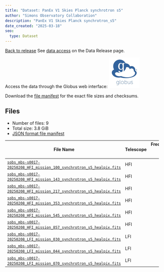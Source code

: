 ```yaml
---
title: "Dataset: PanEx V1 Skies Planck synchrotron s5"
author: "Simons Observatory Collaboration"
description: "PanEx V1 Skies Planck synchrotron_s5"
date_created: "2025-03-18"
seo:
  type: Dataset
---
```


[Back to release](./panexv1-planck.html#datasets)
See [data access](./panexv1-planck.html#data-access) on the Data Release page.

Access the data through the Globus web interface: [![Download via Globus](images/globus-logo.png)](https://app.globus.org/file-manager?origin_id=53b2a147-ae9d-4bbf-9d18-3b46d133d4bb&origin_path=%2Fpanexp_v1_planck%2Fsynchrotron_s5%2F)

Download the [file manifest](https://g-0a470a.6b7bd8.0ec8.data.globus.org/panexp_v1_planck/synchrotron_s5/manifest.json) for the exact file sizes and checksums.

## Files

- Number of files: 9
- Total size: 3.8 GiB
- [JSON format file manifest](https://g-0a470a.6b7bd8.0ec8.data.globus.org/panexp_v1_planck/synchrotron_s5/manifest.json)

|                                                                                                         File Name                                                                                                         | Telescope | Frequency Band (GHz) | Pixelization |   Size    |
| ------------------------------------------------------------------------------------------------------------------------------------------------------------------------------------------------------------------------- | --------- | -------------------: | ------------ | --------- |
| [`sobs_mbs-s0017-20250208_HFI_mission_100_synchrotron_s5_healpix.fits`](https://g-0a470a.6b7bd8.0ec8.data.globus.org/panexp_v1_planck/synchrotron_s5/sobs_mbs-s0017-20250208_HFI_mission_100_synchrotron_s5_healpix.fits) | HFI       |                  100 | healpix      | 576.0 MiB |
| [`sobs_mbs-s0017-20250208_HFI_mission_143_synchrotron_s5_healpix.fits`](https://g-0a470a.6b7bd8.0ec8.data.globus.org/panexp_v1_planck/synchrotron_s5/sobs_mbs-s0017-20250208_HFI_mission_143_synchrotron_s5_healpix.fits) | HFI       |                  143 | healpix      | 576.0 MiB |
| [`sobs_mbs-s0017-20250208_HFI_mission_217_synchrotron_s5_healpix.fits`](https://g-0a470a.6b7bd8.0ec8.data.globus.org/panexp_v1_planck/synchrotron_s5/sobs_mbs-s0017-20250208_HFI_mission_217_synchrotron_s5_healpix.fits) | HFI       |                  217 | healpix      | 576.0 MiB |
| [`sobs_mbs-s0017-20250208_HFI_mission_353_synchrotron_s5_healpix.fits`](https://g-0a470a.6b7bd8.0ec8.data.globus.org/panexp_v1_planck/synchrotron_s5/sobs_mbs-s0017-20250208_HFI_mission_353_synchrotron_s5_healpix.fits) | HFI       |                  353 | healpix      | 576.0 MiB |
| [`sobs_mbs-s0017-20250208_HFI_mission_545_synchrotron_s5_healpix.fits`](https://g-0a470a.6b7bd8.0ec8.data.globus.org/panexp_v1_planck/synchrotron_s5/sobs_mbs-s0017-20250208_HFI_mission_545_synchrotron_s5_healpix.fits) | HFI       |                  545 | healpix      | 576.0 MiB |
| [`sobs_mbs-s0017-20250208_HFI_mission_857_synchrotron_s5_healpix.fits`](https://g-0a470a.6b7bd8.0ec8.data.globus.org/panexp_v1_planck/synchrotron_s5/sobs_mbs-s0017-20250208_HFI_mission_857_synchrotron_s5_healpix.fits) | HFI       |                  857 | healpix      | 576.0 MiB |
| [`sobs_mbs-s0017-20250208_LFI_mission_030_synchrotron_s5_healpix.fits`](https://g-0a470a.6b7bd8.0ec8.data.globus.org/panexp_v1_planck/synchrotron_s5/sobs_mbs-s0017-20250208_LFI_mission_030_synchrotron_s5_healpix.fits) | LFI       |                   30 | healpix      | 144.0 MiB |
| [`sobs_mbs-s0017-20250208_LFI_mission_044_synchrotron_s5_healpix.fits`](https://g-0a470a.6b7bd8.0ec8.data.globus.org/panexp_v1_planck/synchrotron_s5/sobs_mbs-s0017-20250208_LFI_mission_044_synchrotron_s5_healpix.fits) | LFI       |                   44 | healpix      | 144.0 MiB |
| [`sobs_mbs-s0017-20250208_LFI_mission_070_synchrotron_s5_healpix.fits`](https://g-0a470a.6b7bd8.0ec8.data.globus.org/panexp_v1_planck/synchrotron_s5/sobs_mbs-s0017-20250208_LFI_mission_070_synchrotron_s5_healpix.fits) | LFI       |                   70 | healpix      | 144.0 MiB |
